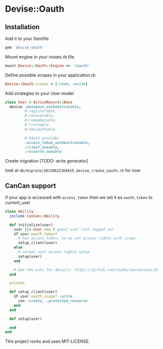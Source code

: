 # Devise::Oauth

## Installation

Add it to your Gemfile

```ruby
gem 'devise_oauth'
```

Mount engine in your routes.rb file

```ruby
mount Devise::Oauth::Engine => '/oauth'
```

Define possible scopes in your application.rb

```ruby
Devise::Oauth.scopes = [:read, :write]
```

Add strategies to your User model

```ruby
class User < ActiveRecord::Base
  devise :database_authenticatable,
         #:registerable,
         #:recoverable,
         #:rememberable,
         #:trackable,
         #:omniauthable,

         # OAuth provider
         :access_token_authenticatable,
         :client_ownable,
         :resource_ownable
```

Create migration [TODO: write generator]

look at `db/migrate/20120622164619_devise_create_oauth.rb` for now

## CanCan support

if your app is accessed with `access_token` then we set it as `oauth_token` to current_user

```ruby
class Ability
  include CanCan::Ability

  def initialize(user)
    user ||= User.new # guest user (not logged in)
    if user.oauth_token?
      # has access_token, so we set access rights with scope
      setup_client(user)
    else
      # normal user access rights setup
      setup(user)
    end

    # See the wiki for details: https://github.com/ryanb/cancan/wiki/Defining-Abilities
  end

  private

  def setup_client(user)
    if user.oauth_scope? :write
      can :create, :protected_resource
    end
  end

  def setup(user)

  end
end
```


This project rocks and uses MIT-LICENSE.